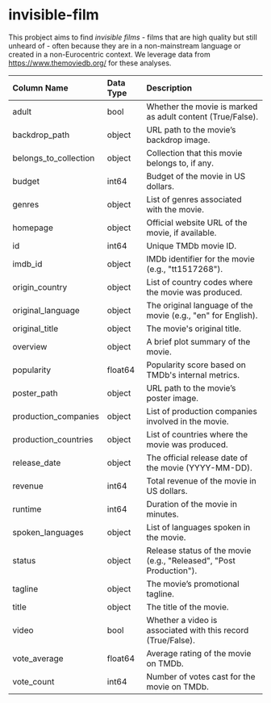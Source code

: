 # invisible-film

This probject aims to find _invisible films_ - films that are high quality but still unheard of - often because they are in a non-mainstream language or created in a non-Eurocentric context. We leverage data from https://www.themoviedb.org/ for these analyses.

| Column Name           | Data Type   | Description   |
|:----------------------|:------------|:--------------|
| adult                 | bool        | Whether the movie is marked as adult content (True/False). |
| backdrop_path         | object      | URL path to the movie’s backdrop image. |
| belongs_to_collection | object      | Collection that this movie belongs to, if any. |
| budget                | int64       | Budget of the movie in US dollars. |
| genres                | object      | List of genres associated with the movie. |
| homepage              | object      | Official website URL of the movie, if available. |
| id                    | int64       | Unique TMDb movie ID. |
| imdb_id               | object      | IMDb identifier for the movie (e.g., "tt1517268"). |
| origin_country        | object      | List of country codes where the movie was produced. |
| original_language     | object      | The original language of the movie (e.g., "en" for English). |
| original_title        | object      | The movie's original title. |
| overview              | object      | A brief plot summary of the movie. |
| popularity            | float64     | Popularity score based on TMDb's internal metrics. |
| poster_path           | object      | URL path to the movie’s poster image. |
| production_companies  | object      | List of production companies involved in the movie. |
| production_countries  | object      | List of countries where the movie was produced. |
| release_date          | object      | The official release date of the movie (YYYY-MM-DD). |
| revenue               | int64       | Total revenue of the movie in US dollars. |
| runtime               | int64       | Duration of the movie in minutes. |
| spoken_languages      | object      | List of languages spoken in the movie. |
| status                | object      | Release status of the movie (e.g., "Released", "Post Production"). |
| tagline               | object      | The movie’s promotional tagline. |
| title                 | object      | The title of the movie. |
| video                 | bool        | Whether a video is associated with this record (True/False). |
| vote_average          | float64     | Average rating of the movie on TMDb. |
| vote_count            | int64       | Number of votes cast for the movie on TMDb. |
